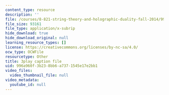 ```yaml
---
content_type: resource
description: ''
file: /courses/8-821-string-theory-and-holographic-duality-fall-2014/996a960f3b238bb6a7371545e17e2bb1_hIvrYfwUyZQ.srt
file_size: 93161
file_type: application/x-subrip
hide_download: true
hide_download_original: null
learning_resource_types: []
license: https://creativecommons.org/licenses/by-nc-sa/4.0/
ocw_type: OCWFile
resourcetype: Other
title: 3play caption file
uid: 996a960f-3b23-8bb6-a737-1545e17e2bb1
video_files:
  video_thumbnail_file: null
video_metadata:
  youtube_id: null
---
```

